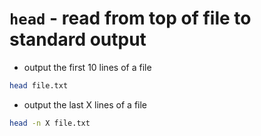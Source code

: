 # `head` - read from top of file to standard output

- output the first 10 lines of a file

```bash
head file.txt
```

- output the last X lines of a file

```bash
head -n X file.txt 
```
